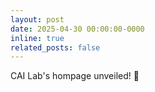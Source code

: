 ```yaml
---
layout: post
date: 2025-04-30 00:00:00-0000
inline: true
related_posts: false
---
```


CAI Lab's hompage unveiled! :rocket: